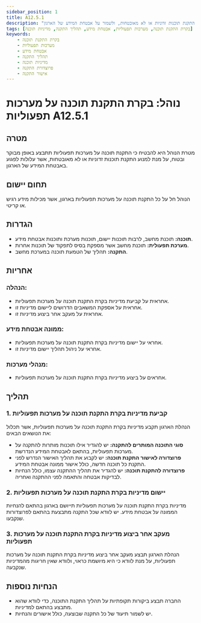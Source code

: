 ```yaml
---
sidebar_position: 1
title: A12.5.1
description: "נוהל בקרת התקנת תוכנה מבטיח שהתהליך של התקנת תוכנה על מערכות תפעוליות יתבצע באופן מבוקר ובטוח, כדי למנוע התקנת תוכנות זדוניות או לא מאובטחות, ולשמור על אבטחת המידע של הארגון."
tags: [בקרת התקנת תוכנה, מערכות תפעוליות, אבטחת מידע, תהליך התקנה, מדיניות תוכנה]
keywords:
    - בקרת התקנת תוכנה
    - מערכות תפעוליות
    - אבטחת מידע
    - תהליך התקנה
    - מדיניות תוכנה
    - פרוצדורת התקנה
    - אישור התקנה
---
```


# נוהל: בקרת התקנת תוכנה על מערכות תפעוליות A12.5.1

## מטרה
מטרת הנוהל היא להבטיח כי התקנת תוכנה על מערכות תפעוליות תתבצע באופן מבוקר ובטוח, על מנת למנוע התקנת תוכנות זדוניות או לא מאובטחות, אשר עלולות לפגוע באבטחת המידע של הארגון.

## תחום יישום
הנוהל חל על כל התקנת תוכנה על מערכות תפעוליות בארגון, אשר מכילות מידע רגיש או קריטי.

## הגדרות
- **תוכנה:** תוכנת מחשב, לרבות תוכנות יישום, תוכנות מערכת ותוכנות אבטחת מידע.
- **מערכת תפעולית:** תוכנת מחשב אשר מספקת בסיס לתפקוד של תוכנות אחרות.
- **התקנה:** תהליך של הטמעת תוכנה במערכת מחשב.

## אחריות
### הנהלה:
- אחראית על קביעת מדיניות בקרת התקנת תוכנה על מערכות תפעוליות.
- אחראית על אספקת המשאבים הדרושים ליישום מדיניות זו.
- אחראית על מעקב אחר ביצוע מדיניות זו.

### ממונה אבטחת מידע:
- אחראי על יישום מדיניות בקרת התקנת תוכנה על מערכות תפעוליות.
- אחראי על ניהול תהליך יישום מדיניות זו.

### מנהלי מערכות:
- אחראים על ביצוע מדיניות בקרת התקנת תוכנה על מערכות תפעוליות.

## תהליך
### 1. קביעת מדיניות בקרת התקנת תוכנה על מערכות תפעוליות
הנהלת הארגון תקבע מדיניות בקרת התקנת תוכנה על מערכות תפעוליות, אשר תכלול את הנושאים הבאים:
- **סוגי התוכנה המותרים להתקנה:** יש להגדיר אילו תוכנות מותרות להתקנה על מערכות תפעוליות, בהתאם לאבטחת המידע הנדרשת.
- **פרוצדורה לאישור התקנת תוכנה:** יש לקבוע את תהליך האישור הנדרש לפני התקנת כל תוכנה חדשה, כולל אישור ממונה אבטחת המידע.
- **פרוצדורה להתקנת תוכנה:** יש להגדיר את תהליך ההתקנה עצמו, כולל הנחיות לבדיקות אבטחה והתאמה לפני ההתקנה ואחריה.

### 2. יישום מדיניות בקרת התקנת תוכנה על מערכות תפעוליות
מדיניות בקרת התקנת תוכנה על מערכות תפעוליות תייושם בארגון בהתאם להנחיות הממונה על אבטחת מידע. יש לוודא שכל התקנה מתבצעת בהתאם לפרוצדורות שנקבעו.

### 3. מעקב אחר ביצוע מדיניות בקרת התקנת תוכנה על מערכות תפעוליות
הנהלת הארגון תבצע מעקב אחר ביצוע מדיניות בקרת התקנת תוכנה על מערכות תפעוליות, על מנת לוודא כי היא מיושמת כראוי, ולוודא שאין חריגות מהמדיניות שנקבעה.

## הנחיות נוספות
- החברה תבצע ביקורות תקופתיות על תהליך התקנת התוכנה, כדי לוודא שהוא מתבצע בהתאם למדיניות.
- יש לשמור תיעוד של כל התקנה שבוצעה, כולל אישורים והנחיות.